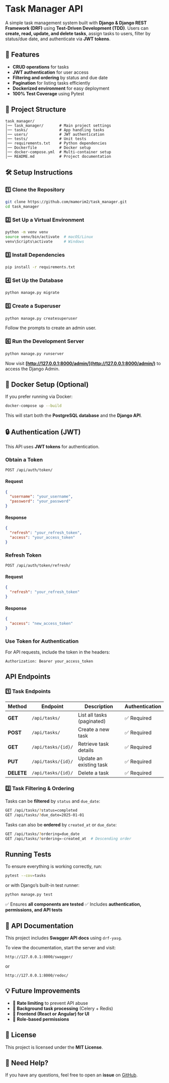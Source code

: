 # Task Manager API

A simple task management system built with **Django & Django REST Framework (DRF)** using **Test-Driven Development (TDD)**.
Users can **create, read, update, and delete tasks**, assign tasks to users, filter by status/due date, and authenticate via **JWT tokens**.

## 🚀 Features

- **CRUD operations** for tasks
- **JWT authentication** for user access
- **Filtering and ordering** by status and due date
- **Pagination** for listing tasks efficiently
- **Dockerized environment** for easy deployment
- **100% Test Coverage** using Pytest

## 📂 Project Structure

```
task_manager/
│── task_manager/       # Main project settings
│── tasks/              # App handling tasks
│── users/              # JWT authentication
│── tests/              # Unit tests
│── requirements.txt    # Python dependencies
│── Dockerfile          # Docker setup
│── docker-compose.yml  # Multi-container setup
│── README.md           # Project documentation
```

## 🛠️ Setup Instructions

### 1️⃣ Clone the Repository
```sh
git clone https://github.com/mamorim2/task_manager.git
cd task_manager
```

### 2️⃣ Set Up a Virtual Environment
```sh
python -m venv venv
source venv/bin/activate  # macOS/Linux
venv\Scripts\activate     # Windows
```

### 3️⃣ Install Dependencies
```sh
pip install -r requirements.txt
```

### 4️⃣ Set Up the Database
```sh
python manage.py migrate
```

### 5️⃣ Create a Superuser
```sh
python manage.py createsuperuser
```
Follow the prompts to create an admin user.

### 6️⃣ Run the Development Server
```sh
python manage.py runserver
```
Now visit **[http://127.0.0.1:8000/admin/](http://127.0.0.1:8000/admin/)** to access the Django Admin.

## 🐳 Docker Setup (Optional)

If you prefer running via Docker:
```sh
docker-compose up --build
```
This will start both the **PostgreSQL database** and the **Django API**.

## 🔒 Authentication (JWT)

This API uses **JWT tokens** for authentication.

### Obtain a Token
```http
POST /api/auth/token/
```
#### Request
```json
{
  "username": "your_username",
  "password": "your_password"
}
```
#### Response
```json
{
  "refresh": "your_refresh_token",
  "access": "your_access_token"
}
```

### Refresh Token
```http
POST /api/auth/token/refresh/
```
#### Request
```json
{
  "refresh": "your_refresh_token"
}
```
#### Response
```json
{
  "access": "new_access_token"
}
```

### Use Token for Authentication
For API requests, include the token in the headers:
```http
Authorization: Bearer your_access_token
```

## API Endpoints

### 1️⃣ Task Endpoints

| Method  | Endpoint           | Description                  | Authentication |
|---------|-------------------|------------------------------|---------------|
| **GET**    | `/api/tasks/`       | List all tasks (paginated)   | ✅ Required  |
| **POST**   | `/api/tasks/`       | Create a new task            | ✅ Required  |
| **GET**    | `/api/tasks/{id}/`  | Retrieve task details        | ✅ Required  |
| **PUT**    | `/api/tasks/{id}/`  | Update an existing task      | ✅ Required  |
| **DELETE** | `/api/tasks/{id}/`  | Delete a task                | ✅ Required  |

### 2️⃣ Task Filtering & Ordering
Tasks can be **filtered** by `status` and `due_date`:
```sh
GET /api/tasks/?status=completed
GET /api/tasks/?due_date=2025-01-01
```
Tasks can also be **ordered** by `created_at` or `due_date`:
```sh
GET /api/tasks/?ordering=due_date
GET /api/tasks/?ordering=-created_at  # Descending order
```

## Running Tests

To ensure everything is working correctly, run:
```sh
pytest --cov=tasks
```
or with Django’s built-in test runner:
```sh
python manage.py test
```
✅ Ensures **all components are tested**
✅ Includes **authentication, permissions, and API tests**

## 📖 API Documentation

This project includes **Swagger API docs** using `drf-yasg`.

To view the documentation, start the server and visit:
```
http://127.0.0.1:8000/swagger/
```
or
```
http://127.0.0.1:8000/redoc/
```

## 💡 Future Improvements

- 🔹 **Rate limiting** to prevent API abuse
- 🔹 **Background task processing** (Celery + Redis)
- 🔹 **Frontend (React or Angular) for UI**
- 🔹 **Role-based permissions**

## 📝 License

This project is licensed under the **MIT License**.

## 💬 Need Help?

If you have any questions, feel free to open an **issue** on [GitHub](https://github.com/mamorim2/task_manager).
